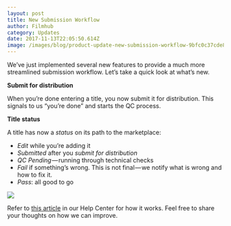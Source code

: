 ```yaml
---
layout: post
title: New Submission Workflow
author: Filmhub
category: Updates
date: 2017-11-13T22:05:50.614Z
image: /images/blog/product-update-new-submission-workflow-9bfc0c37cde8.png
---
```

We’ve just implemented several new features to provide a much more streamlined submission workflow. Let’s take a quick look at what’s new.

**Submit for distribution**

When you’re done entering a title, you now submit it for distribution. This signals to us “you’re done” and starts the QC process.

**Title status**

A title has now a *status* on its path to the marketplace:

* *Edit* while you’re adding it
* *Submitted* after you *submit for distribution*
* *QC Pending* — running through technical checks
* *Fail* if something’s wrong. This is not final — we notify what is wrong and how to fix it.
* *Pass*: all good to go

![](/images/blog/product-update-new-submission-workflow-9bfc0c37cde8.gif)

Refer to [this article](http://help.filmhub.com/en/articles/2823375-how-filmhub-works-in-7-steps) in our Help Center for how it works. Feel free to share your thoughts on how we can improve.
